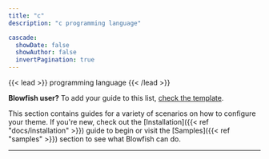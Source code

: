 ```yaml
---
title: "c"
description: "c programming language"

cascade:
  showDate: false
  showAuthor: false
  invertPagination: true
---
```


{{< lead >}}
programming language
{{< /lead >}}

**Blowfish user?** To add your guide to this list, [check the template](/guides/template/).

This section contains guides for a variety of scenarios on how to configure your theme. If you're new, check out the [Installation]({{< ref "docs/installation" >}}) guide to begin or visit the [Samples]({{< ref "samples" >}}) section to see what Blowfish can do.

---
